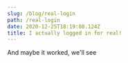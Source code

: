 ```yaml
---
slug: /blog/real-login
path: /real-login
date: 2020-12-25T18:19:08.124Z
title: I actually logged in for real!
---
```

And maybe it worked, we'll see